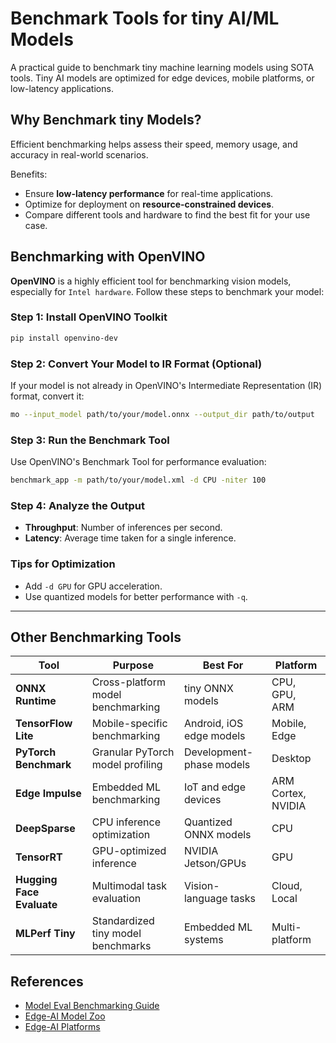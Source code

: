 # **Benchmark Tools for tiny AI/ML Models**

A practical guide to benchmark tiny machine learning models using SOTA tools. Tiny AI models are optimized for edge devices, mobile platforms, or low-latency applications.

## **Why Benchmark tiny Models?**

Efficient benchmarking helps assess their speed, memory usage, and accuracy in real-world scenarios.

Benefits:
- Ensure **low-latency performance** for real-time applications.  
- Optimize for deployment on **resource-constrained devices**.  
- Compare different tools and hardware to find the best fit for your use case.  

## **Benchmarking with OpenVINO**

**OpenVINO** is a highly efficient tool for benchmarking vision models, especially for `Intel hardware`. Follow these steps to benchmark your model:

### **Step 1: Install OpenVINO Toolkit**
```bash
pip install openvino-dev
```

### **Step 2: Convert Your Model to IR Format (Optional)**
If your model is not already in OpenVINO's Intermediate Representation (IR) format, convert it:
```bash
mo --input_model path/to/your/model.onnx --output_dir path/to/output
```

### **Step 3: Run the Benchmark Tool**
Use OpenVINO's Benchmark Tool for performance evaluation:
```bash
benchmark_app -m path/to/your/model.xml -d CPU -niter 100
```

### **Step 4: Analyze the Output**
- **Throughput**: Number of inferences per second.  
- **Latency**: Average time taken for a single inference.  

### **Tips for Optimization**
- Add `-d GPU` for GPU acceleration.  
- Use quantized models for better performance with `-q`.

---

## **Other Benchmarking Tools**

| **Tool**            | **Purpose**                         | **Best For**                 | **Platform**         |
|----------------------|-------------------------------------|------------------------------|----------------------|
| **ONNX Runtime**     | Cross-platform model benchmarking  | tiny ONNX models            | CPU, GPU, ARM        |
| **TensorFlow Lite**  | Mobile-specific benchmarking       | Android, iOS edge models     | Mobile, Edge         |
| **PyTorch Benchmark**| Granular PyTorch model profiling   | Development-phase models      | Desktop              |
| **Edge Impulse**     | Embedded ML benchmarking           | IoT and edge devices          | ARM Cortex, NVIDIA   |
| **DeepSparse**       | CPU inference optimization         | Quantized ONNX models         | CPU                  |
| **TensorRT**         | GPU-optimized inference            | NVIDIA Jetson/GPUs            | GPU                  |
| **Hugging Face Evaluate** | Multimodal task evaluation    | Vision-language tasks         | Cloud, Local         |
| **MLPerf Tiny**      | Standardized tiny model benchmarks | Embedded ML systems           | Multi-platform       |


## References

- [Model Eval Benchmarking Guide](https://github.com/afondiel/Edge-AI-Model-Zoo/blob/main/model-eval-benchmarking-guide.md)
- [Edge-AI Model Zoo](https://github.com/afondiel/Edge-AI-Model-Zoo)
- [Edge-AI Platforms](https://github.com/afondiel/Edge-AI-Platforms)
